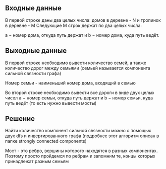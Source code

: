 ## Входные данные

В первой строке даны два целых числа: домов в деревне - N и тропинок в деревне - M 
Следующие M строк держат по два целых числа:

a − номер дома, откуда путь держат и b − номер дома, куда путь ведёт.

## Выходные данные
В первой строке необходимо вывести количество семей, а также количество дорог между семьями (семьей называется компонента сильной связности графа)

Номер семьи - наименьший номер дома, входящий в семью

Во второй строке необходимо вывести все дороги в виде двух целых чисел 
a  − номер семьи, откуда путь держат и b − номер семьи, куда путь ведёт (то есть нужно вывести мосты)

## Решение
Найти количество компонент сильной связности можно с помощью двух dfs и инвертированного графа (подробнее этот алгоритм описан в папке strongly connected components)

Мост - это ребро, вершины которого находятся в разных компонентах. Поэтому просто пройдемся по ребрам и запомним те, концы которых принадлежат разным семьям
